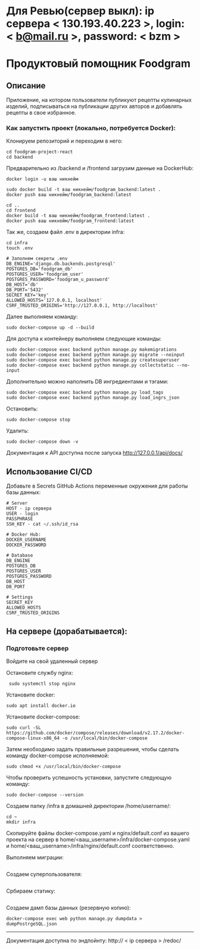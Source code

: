 # Для Ревью(сервер выкл): ip сервера < 130.193.40.223 >, login: < b@mail.ru >, password: < bzm >

# Продуктовый помощник Foodgram

## Описание
Приложение, на котором пользователи публикуют рецепты кулинарных изделий, подписываться на публикации других авторов и добавлять рецепты в свое избранное.

### Как запустить проект (локально, потребуется Docker):
Клонируем репозиторий и переходим в него:
~~~
cd foodgram-project-react
cd backend
~~~

Предварительно из /backend и /frontend загрузим данные на DockerHub:
~~~
docker login -u ваш никнейм

sudo docker build -t ваш никнейм/foodgram_backend:latest .
docker push ваш никнейм/foodgram_backend:latest

cd ..
cd frontend
docker build -t ваш никнейм/foodgram_frontend:latest .
docker push ваш никнейм/foodgram_frontend:latest
~~~

Так же, создаем файл .env в директории infra:
~~~
cd infra
touch .env

# Заполнем секреты .env
DB_ENGINE='django.db.backends.postgresql'
POSTGRES_DB='foodgram_db'
POSTGRES_USER='foodgram_user'
POSTGRES_PASSWORD='foodgram_u_password'
DB_HOST='db'
DB_PORT='5432'
SECRET_KEY='key'
ALLOWED_HOSTS='127.0.0.1, localhost'
CSRF_TRUSTED_ORIGINS='http://127.0.0.1, http://localhost'
~~~

Далее выполняем команду:
~~~
sudo docker-compose up -d --build
~~~

Для доступа к контейнеру выполняем следующие команды:
~~~
sudo docker-compose exec backend python manage.py makemigrations
sudo docker-compose exec backend python manage.py migrate --noinput
sudo docker-compose exec backend python manage.py createsuperuser
sudo docker-compose exec backend python manage.py collectstatic --no-input
~~~

Дополнительно можно наполнить DB ингредиентами и тэгами:
~~~
sudo docker-compose exec backend python manage.py load_tags
sudo docker-compose exec backend python manage.py load_ingrs_json
~~~

Остановить:
~~~
sudo docker-compose stop
~~~

Удалить:
~~~
sudo docker-compose down -v
~~~

Документация к API доступна после запуска
http://127.0.0.1/api/docs/

## Использование CI/CD

Добавьте в Secrets GitHub Actions переменные окружения для работы базы данных:
~~~
# Server
HOST - ip сервера
USER - login
PASSPHRASE
SSH_KEY - cat ~/.ssh/id_rsa

# Docker Hub:
DOCKER_USERNAME
DOCKER_PASSWORD

# Database
DB_ENGINE
POSTGRES_DB
POSTGRES_USER
POSTGRES_PASSWORD
DB_HOST
DB_PORT

# Settings
SECRET_KEY
ALLOWED_HOSTS
CSRF_TRUSTED_ORIGINS
~~~

## На сервере (дорабатывается):

### Подготовьте сервер

Войдите на свой удаленный сервер

Остановите службу nginx:
~~~
 sudo systemctl stop nginx
~~~

Установите docker:
~~~
sudo apt install docker.io
~~~

Установите docker-compose:
~~~
sudo curl -SL https://github.com/docker/compose/releases/download/v2.17.2/docker-compose-linux-x86_64 -o /usr/local/bin/docker-compose
~~~

Затем необходимо задать правильные разрешения, чтобы сделать команду docker-compose исполняемой:
~~~
sudo chmod +x /usr/local/bin/docker-compose
~~~

Чтобы проверить успешность установки, запустите следующую команду:
~~~
sudo docker-compose --version
~~~

Cоздаем папку /infra в домашней директории /home/username/:
~~~
cd ~
mkdir infra
~~~

Скопируйте файлы docker-compose.yaml и nginx/default.conf из вашего проекта на сервер в home/<ваш_username>/infra/docker-compose.yaml
и
home/<ваш_username>/infra/nginx/default.conf соответственно.

Выполняем миграции:
~~~

~~~

Создаем суперпользователя:
~~~

~~~

Србираем статику:
~~~

~~~

Создаем дамп базы данных (резервную копию):
~~~
docker-compose exec web python manage.py dumpdata > dumpPostrgeSQL.json
~~~

---
Документация доступна по эндпойнту: http:// < ip сервера > /redoc/
